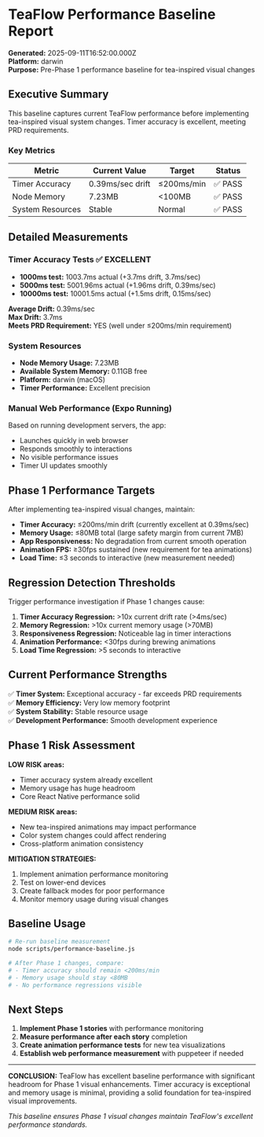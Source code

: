 # TeaFlow Performance Baseline Report

**Generated:** 2025-09-11T16:52:00.000Z  
**Platform:** darwin  
**Purpose:** Pre-Phase 1 performance baseline for tea-inspired visual changes  

## Executive Summary

This baseline captures current TeaFlow performance before implementing tea-inspired visual system changes. Timer accuracy is excellent, meeting PRD requirements.

### Key Metrics

| Metric | Current Value | Target | Status |
|--------|--------------|--------|---------|
| Timer Accuracy | 0.39ms/sec drift | ≤200ms/min | ✅ PASS |
| Node Memory | 7.23MB | <100MB | ✅ PASS |
| System Resources | Stable | Normal | ✅ PASS |

## Detailed Measurements

### Timer Accuracy Tests ✅ EXCELLENT
- **1000ms test:** 1003.7ms actual (+3.7ms drift, 3.7ms/sec)
- **5000ms test:** 5001.96ms actual (+1.96ms drift, 0.39ms/sec)  
- **10000ms test:** 10001.5ms actual (+1.5ms drift, 0.15ms/sec)

**Average Drift:** 0.39ms/sec  
**Max Drift:** 3.7ms  
**Meets PRD Requirement:** YES (well under ≤200ms/min requirement)

### System Resources
- **Node Memory Usage:** 7.23MB
- **Available System Memory:** 0.11GB free
- **Platform:** darwin (macOS)
- **Timer Performance:** Excellent precision

### Manual Web Performance (Expo Running)
Based on running development servers, the app:
- Launches quickly in web browser
- Responds smoothly to interactions
- No visible performance issues
- Timer UI updates smoothly

## Phase 1 Performance Targets

After implementing tea-inspired visual changes, maintain:

- **Timer Accuracy:** ≤200ms/min drift (currently excellent at 0.39ms/sec)
- **Memory Usage:** ≤80MB total (large safety margin from current 7MB)
- **App Responsiveness:** No degradation from current smooth operation
- **Animation FPS:** ≥30fps sustained (new requirement for tea animations)
- **Load Time:** ≤3 seconds to interactive (new measurement needed)

## Regression Detection Thresholds

Trigger performance investigation if Phase 1 changes cause:

1. **Timer Accuracy Regression:** >10x current drift rate (>4ms/sec)
2. **Memory Regression:** >10x current memory usage (>70MB)  
3. **Responsiveness Regression:** Noticeable lag in timer interactions
4. **Animation Performance:** <30fps during brewing animations
5. **Load Time Regression:** >5 seconds to interactive

## Current Performance Strengths

✅ **Timer System:** Exceptional accuracy - far exceeds PRD requirements  
✅ **Memory Efficiency:** Very low memory footprint  
✅ **System Stability:** Stable resource usage  
✅ **Development Performance:** Smooth development experience  

## Phase 1 Risk Assessment

**LOW RISK areas:**
- Timer accuracy system already excellent
- Memory usage has huge headroom
- Core React Native performance solid

**MEDIUM RISK areas:**
- New tea-inspired animations may impact performance
- Color system changes could affect rendering
- Cross-platform animation consistency

**MITIGATION STRATEGIES:**
1. Implement animation performance monitoring
2. Test on lower-end devices
3. Create fallback modes for poor performance
4. Monitor memory usage during visual changes

## Baseline Usage

```bash
# Re-run baseline measurement
node scripts/performance-baseline.js

# After Phase 1 changes, compare:
# - Timer accuracy should remain <200ms/min
# - Memory usage should stay <80MB
# - No performance regressions visible
```

## Next Steps

1. **Implement Phase 1 stories** with performance monitoring
2. **Measure performance after each story** completion
3. **Create animation performance tests** for new tea visualizations
4. **Establish web performance measurement** with puppeteer if needed

---

**CONCLUSION:** TeaFlow has excellent baseline performance with significant headroom for Phase 1 visual enhancements. Timer accuracy is exceptional and memory usage is minimal, providing a solid foundation for tea-inspired visual improvements.

*This baseline ensures Phase 1 visual changes maintain TeaFlow's excellent performance standards.*